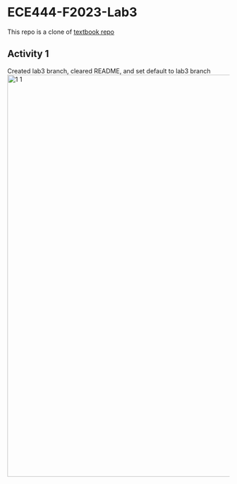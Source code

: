 # ECE444-F2023-Lab3
This repo is a clone of [textbook repo](https://github.com/miguelgrinberg/flasky)

## Activity 1
Created lab3 branch, cleared README, and set default to lab3 branch
<img width="913" alt="1 1" src="https://github.com/nxf-emma/ECE444-F2023-Lab1/assets/84111551/1a2d4ef5-c80d-4e77-a03b-30d2b34c028a">
